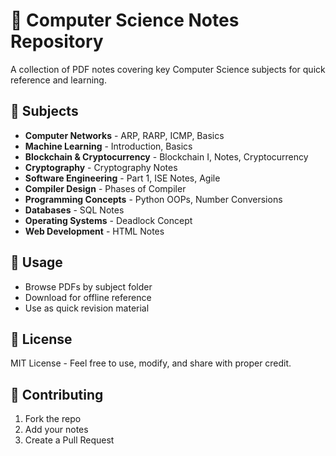 # 📘 Computer Science Notes Repository

A collection of PDF notes covering key Computer Science subjects for quick reference and learning.

## 📂 Subjects

- **Computer Networks** - ARP, RARP, ICMP, Basics
- **Machine Learning** - Introduction, Basics
- **Blockchain & Cryptocurrency** - Blockchain I, Notes, Cryptocurrency
- **Cryptography** - Cryptography Notes
- **Software Engineering** - Part 1, ISE Notes, Agile
- **Compiler Design** - Phases of Compiler
- **Programming Concepts** - Python OOPs, Number Conversions
- **Databases** - SQL Notes
- **Operating Systems** - Deadlock Concept
- **Web Development** - HTML Notes

## 🚀 Usage
- Browse PDFs by subject folder
- Download for offline reference
- Use as quick revision material

## 📜 License
MIT License - Feel free to use, modify, and share with proper credit.

## 🤝 Contributing
1. Fork the repo
2. Add your notes
3. Create a Pull Request
